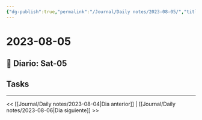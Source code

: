 ```yaml
---
{"dg-publish":true,"permalink":"/Journal/Daily notes/2023-08-05/","title":"2023-08-05","tags":["Daily"],"created":"2023-08-05T16:34:01.031-05:00","updated":"2023-08-06T03:23:54.223-05:00"}
---
```



# 2023-08-05

## 📅 Diario: Sat-05

## Tasks

- - - 

<< [[Journal/Daily notes/2023-08-04\|Dia anterior]] | [[Journal/Daily notes/2023-08-06\|Dia siguiente]] >>
